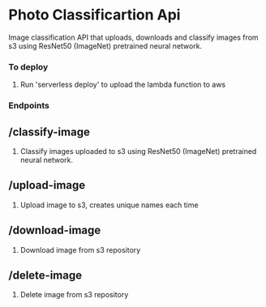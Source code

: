 # Photo Classificartion Api
Image classification API that uploads, downloads and classify images from s3 using ResNet50 (ImageNet) pretrained neural network.

### To deploy 
1. Run 'serverless deploy' to upload the lambda function to aws

### Endpoints
## /classify-image
1. Classify images uploaded to s3 using ResNet50 (ImageNet) pretrained neural network.

## /upload-image
1. Upload image to s3, creates unique names each time

## /download-image
1. Download image from s3 repository

## /delete-image
1. Delete image from s3 repository